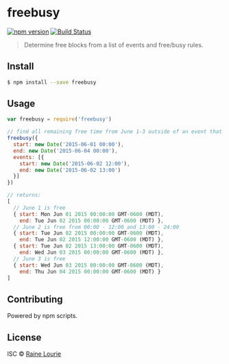# freebusy
[![npm version](https://img.shields.io/npm/v/freebusy.svg)](https://npmjs.org/package/freebusy) 
[![Build Status](https://travis-ci.org/metaraine/freebusy.svg?branch=master)](https://travis-ci.org/metaraine/freebusy)

> Determine free blocks from a list of events and free/busy rules.


## Install

```sh
$ npm install --save freebusy
```


## Usage

```js
var freebusy = require('freebusy')

// find all remaining free time from June 1-3 outside of an event that occurs from 12-1pm on June 2.
freebusy({ 
  start: new Date('2015-06-01 00:00'), 
  end: new Date('2015-06-04 00:00'), 
  events: [{ 
    start: new Date('2015-06-02 12:00'), 
    end: new Date('2015-06-02 13:00') 
  }] 
})

// returns:
[ 
  // June 1 is free
  { start: Mon Jun 01 2015 00:00:00 GMT-0600 (MDT),
    end: Tue Jun 02 2015 00:00:00 GMT-0600 (MDT) },
  // June 2 is free from 00:00 - 12:00 and 13:00 - 24:00
  { start: Tue Jun 02 2015 00:00:00 GMT-0600 (MDT),
    end: Tue Jun 02 2015 12:00:00 GMT-0600 (MDT) },
  { start: Tue Jun 02 2015 13:00:00 GMT-0600 (MDT),
    end: Wed Jun 03 2015 00:00:00 GMT-0600 (MDT) },
  // June 3 is free
  { start: Wed Jun 03 2015 00:00:00 GMT-0600 (MDT),
    end: Thu Jun 04 2015 00:00:00 GMT-0600 (MDT) } 
]
```

## Contributing

Powered by npm scripts.

## License

ISC © [Raine Lourie](https://github.com/metaraine)
